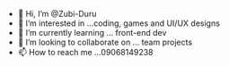 - 👋 Hi, I’m @Zubi-Duru
- 👀 I’m interested in ...coding, games and UI/UX designs
- 🌱 I’m currently learning ... front-end dev
- 💞️ I’m looking to collaborate on ... team projects
- 📫 How to reach me ...09068149238

<!---
Zubi-Duru/Zubi-Duru is a ✨ special ✨ repository because its `README.md` (this file) appears on your GitHub profile.
You can click the Preview link to take a look at your changes.
--->
